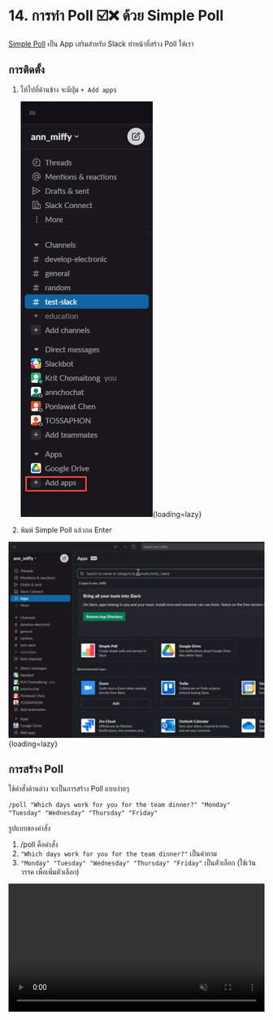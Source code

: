 # 14. การทำ Poll ☑️❌ ด้วย Simple Poll

[Simple Poll](https://simplepoll.rocks/) เป็น App เสริมสำหรับ Slack ทำหน้าที่สร้าง Poll ให้เรา 

## การติดตั้ง

1. ให้ไปที่ด้านข้าง จะมีปุ่ม `+ Add apps` 

	![การติดตั้ง](../images/2023-02-07_10-47-41.png){loading=lazy}

2.  พิมพ์ Simple Poll แล้วกด Enter

![ค้นหา Simple Poll](../images/2023-02-07_10-50-17.gif){loading=lazy}

## การสร้าง Poll

ใช้คำสั่งด้านล่าง จะเป็นการสร้าง Poll แบบง่ายๆ

```
/poll "Which days work for you for the team dinner?" "Monday" "Tuesday" "Wednesday" "Thursday" "Friday"
```

รูปแบบของคำสั่ง 

1. /poll คือคำสั่ง
2. `"Which days work for you for the team dinner?"` เป็นคำถาม
3. `"Monday" "Tuesday" "Wednesday" "Thursday" "Friday"` เป็นตัวเลือก (ใช้เว้นวรรค เพื่อเพิ่มตัวเลือก)

<video width="100%" class="rounded-lg shadow-xl" autoplay="" loop="" muted="" playsinline="">
              <source src="https://static-s3.simplepoll.rocks/videos/simplepoll-demo-aug-2020.webm" type="video/webm">
              <source src="https://static-s3.simplepoll.rocks/videos/simplepoll-demo-aug-2020-compressed.mp4" type="video/mp4">
            </video>

